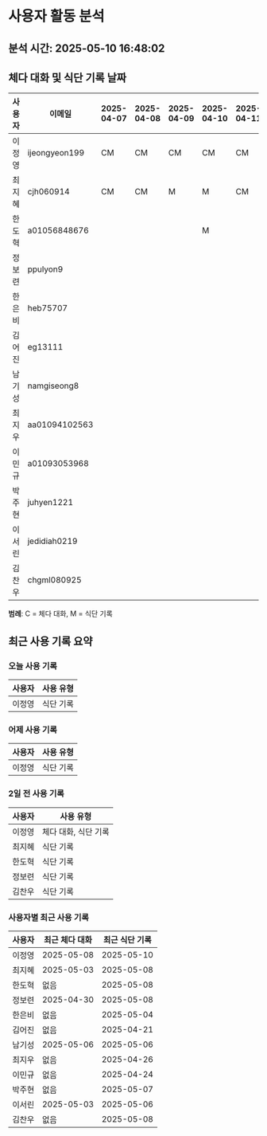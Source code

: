 # 사용자 활동 분석

## 분석 시간: 2025-05-10 16:48:02

## 체다 대화 및 식단 기록 날짜

| 사용자 | 이메일 | 2025-04-07 | 2025-04-08 | 2025-04-09 | 2025-04-10 | 2025-04-11 | 2025-04-12 | 2025-04-13 | 2025-04-14 | 2025-04-15 | 2025-04-16 | 2025-04-17 | 2025-04-18 | 2025-04-19 | 2025-04-20 | 2025-04-21 | 2025-04-22 | 2025-04-23 | 2025-04-24 | 2025-04-25 | 2025-04-26 | 2025-04-27 | 2025-04-28 | 2025-04-29 | 2025-04-30 | 2025-05-01 | 2025-05-02 | 2025-05-03 | 2025-05-04 | 2025-05-05 | 2025-05-06 | 2025-05-07 | 2025-05-08 | 2025-05-09 | 2025-05-10 |
|---|---|---|---|---|---|---|---|---|---|---|---|---|---|---|---|---|---|---|---|---|---|---|---|---|---|---|---|---|---|---|---|---|---|---|---|
| 이정영 | ijeongyeon199 | CM | CM | CM | CM | CM | CM | CM | CM | CM | CM | CM | CM | CM | CM | CM | CM | CM | CM | CM | CM | CM | CM | CM | CM | CM | CM | CM | CM | M | CM | CM | CM | M | M |
| 최지혜 | cjh060914 | CM | CM | M | M | CM | M | CM | M | CM | M | M | CM | M | CM | M |  | CM | M | CM | M | M | M |  | M | CM | M | CM | M | M |  | M | M |  |  |
| 한도혁 | a01056848676 |  |  |  | M |  |  | M | M |  | M |  |  |  |  |  |  | M |  |  | M |  | M | M |  | M |  |  |  | M | M | M | M |  |  |
| 정보련 | ppulyon9 |  |  |  |  |  |  |  | CM | CM | M | CM | CM | CM | CM | M |  | CM | CM | M | CM | M | M | M | CM | M |  |  | M | M |  | M | M |  |  |
| 한은비 | heb75707 |  |  |  |  |  |  |  |  |  |  |  |  |  |  | M |  |  | M |  |  |  |  |  |  | M |  |  | M |  |  |  |  |  |  |
| 김어진 | eg13111 |  |  |  |  |  |  |  |  |  |  |  |  |  |  | M |  |  |  |  |  |  |  |  |  |  |  |  |  |  |  |  |  |  |  |
| 남기성 | namgiseong8 |  |  |  |  |  |  |  |  |  |  |  |  |  |  | CM | CM |  | CM |  |  | CM | CM | CM |  |  |  |  |  |  | CM |  |  |  |  |
| 최지우 | aa01094102563 |  |  |  |  |  |  |  |  |  |  |  |  |  |  |  |  |  | M | M | M |  |  |  |  |  |  |  |  |  |  |  |  |  |  |
| 이민규 | a01093053968 |  |  |  |  |  |  |  |  |  |  |  |  |  |  |  |  |  | M |  |  |  |  |  |  |  |  |  |  |  |  |  |  |  |  |
| 박주현 | juhyen1221 |  |  |  |  |  |  |  |  |  |  |  |  |  |  |  |  |  |  |  |  |  | M | M | M | M | M |  |  |  |  | M |  |  |  |
| 이서린 | jedidiah0219 |  |  |  |  |  |  |  |  |  |  |  |  |  |  |  |  |  |  |  |  |  | M |  | M | M |  | CM |  |  | M |  |  |  |  |
| 김찬우 | chgml080925 |  |  |  |  |  |  |  |  |  |  |  |  |  |  |  |  |  |  |  |  |  |  |  |  |  |  |  |  |  |  |  | M |  |  |

**범례**: C = 체다 대화, M = 식단 기록

## 최근 사용 기록 요약

### 오늘 사용 기록

| 사용자 | 사용 유형 |
|---|---|
| 이정영 | 식단 기록 |

### 어제 사용 기록

| 사용자 | 사용 유형 |
|---|---|
| 이정영 | 식단 기록 |

### 2일 전 사용 기록

| 사용자 | 사용 유형 |
|---|---|
| 이정영 | 체다 대화, 식단 기록 |
| 최지혜 | 식단 기록 |
| 한도혁 | 식단 기록 |
| 정보련 | 식단 기록 |
| 김찬우 | 식단 기록 |

### 사용자별 최근 사용 기록

| 사용자 | 최근 체다 대화 | 최근 식단 기록 |
|---|---|---|
| 이정영 | 2025-05-08 | 2025-05-10 |
| 최지혜 | 2025-05-03 | 2025-05-08 |
| 한도혁 | 없음 | 2025-05-08 |
| 정보련 | 2025-04-30 | 2025-05-08 |
| 한은비 | 없음 | 2025-05-04 |
| 김어진 | 없음 | 2025-04-21 |
| 남기성 | 2025-05-06 | 2025-05-06 |
| 최지우 | 없음 | 2025-04-26 |
| 이민규 | 없음 | 2025-04-24 |
| 박주현 | 없음 | 2025-05-07 |
| 이서린 | 2025-05-03 | 2025-05-06 |
| 김찬우 | 없음 | 2025-05-08 |
